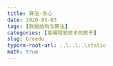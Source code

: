 ```yaml
---
title: 算法-贪心
date: 2020-05-03
tags: [数据结构与算法]
categories: [爱编程爱技术的孩子]
slug: Greedu
typora-root-url: ..\..\..\static
math: true
---
```


